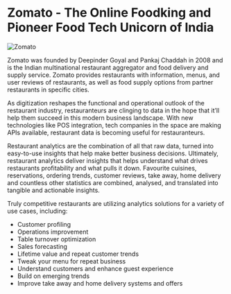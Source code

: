 # Zomato - The Online Foodking and Pioneer Food Tech Unicorn of India 

![Zomato]([http://url/to/img.png](https://github.com/manaswikamila05/EDA/blob/main/Zomato%20Restaurants%20Data/Food.jpg))

Zomato was founded by Deepinder Goyal and Pankaj Chaddah in 2008 and is the Indian multinational restaurant aggregator and food delivery and supply service. Zomato provides restaurants with information, menus, and user reviews of restaurants, as well as food supply options from partner restaurants in specific cities.

As digitization reshapes the functional and operational outlook of the restaurant industry, restauranteurs are clinging to data in the hope that it’ll help them succeed in this modern business landscape. With new technologies like POS integration, tech companies in the space are making APIs available, restaurant data is becoming useful for restauranteurs. 

Restaurant analytics are the combination of all that raw data, turned into easy-to-use insights that help make better business decisions. Ultimately, restaurant analytics deliver insights that helps understand what drives restaurants profitability and what pulls it down. Favourite cuisines, reservations, ordering trends, customer reviews, take away, home delivery and countless other statistics are combined, analysed, and translated into tangible and actionable insights. 
 

Truly competitive restaurants are utilizing analytics solutions for a variety of use cases, including:
- Customer profiling
- Operations improvement
- Table turnover optimization
- Sales forecasting
- Lifetime value and repeat customer trends
- Tweak your menu for repeat business
- Understand customers and enhance guest experience
- Build on emerging trends
- Improve take away and home delivery systems and offers

